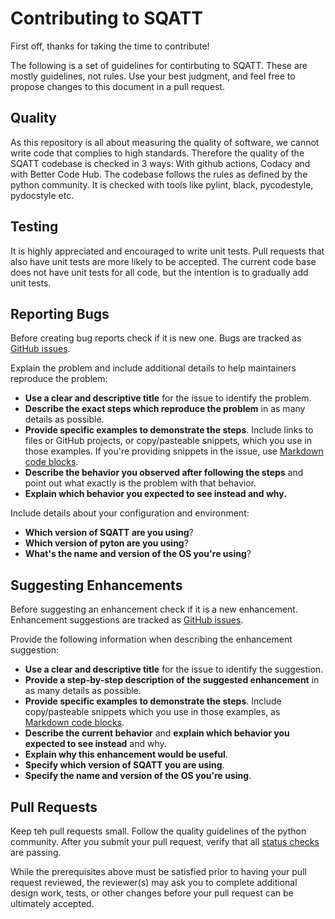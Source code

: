 # Contributing to SQATT

First off, thanks for taking the time to contribute!

The following is a set of guidelines for contirbuting to SQATT.
These are mostly guidelines, not rules.
Use your best judgment, and feel free to propose changes to this document in a pull request.

## Quality

As this repository is all about measuring the quality of software, we cannot write code that complies to high standards.
Therefore the quality of the SQATT codebase is checked in 3 ways: With github actions, Codacy and with Better Code Hub.
The codebase follows the rules as defined by the python community.
It is checked with tools like pylint, black, pycodestyle, pydocstyle etc.

## Testing

It is highly appreciated and encouraged to write unit tests.
Pull requests that also have unit tests are more likely to be accepted.
The current code base does not have unit tests for all code, but the intention is to gradually add unit tests.

## Reporting Bugs

Before creating bug reports check if it is new one.
Bugs are tracked as [GitHub issues](https://guides.github.com/features/issues/).

Explain the problem and include additional details to help maintainers reproduce the problem:

* **Use a clear and descriptive title** for the issue to identify the problem.
* **Describe the exact steps which reproduce the problem** in as many details as possible.
* **Provide specific examples to demonstrate the steps**. Include links to files or GitHub projects, or copy/pasteable snippets, which you use in those examples. If you're providing snippets in the issue, use [Markdown code blocks](https://help.github.com/articles/markdown-basics/#multiple-lines).
* **Describe the behavior you observed after following the steps** and point out what exactly is the problem with that behavior.
* **Explain which behavior you expected to see instead and why.**

Include details about your configuration and environment:

* **Which version of SQATT are you using**?
* **Which version of pyton are you using**?
* **What's the name and version of the OS you're using**?

## Suggesting Enhancements

Before suggesting an enhancement check if it is a new enhancement.
Enhancement suggestions are tracked as [GitHub issues](https://guides.github.com/features/issues/).

Provide the following information when describing the enhancement suggestion:

* **Use a clear and descriptive title** for the issue to identify the suggestion.
* **Provide a step-by-step description of the suggested enhancement** in as many details as possible.
* **Provide specific examples to demonstrate the steps**. Include copy/pasteable snippets which you use in those examples, as [Markdown code blocks](https://help.github.com/articles/markdown-basics/#multiple-lines).
* **Describe the current behavior** and **explain which behavior you expected to see instead** and why.
* **Explain why this enhancement would be useful**.
* **Specify which version of SQATT you are using**.
* **Specify the name and version of the OS you're using**.

## Pull Requests

Keep teh pull requests small.
Follow the quality guidelines of the python community.
After you submit your pull request, verify that all [status checks](https://help.github.com/articles/about-status-checks/) are passing.

While the prerequisites above must be satisfied prior to having your pull request reviewed, the reviewer(s) may ask you to complete additional design work, tests, or other changes before your pull request can be ultimately accepted.
